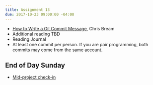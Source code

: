 ```yaml
---
title: Assignment 13
due: 2017-10-23 09:00:00 -04:00
---
```


* [How to Write a Git Commit Message](https://chris.beams.io/posts/git-commit/), Chris Bream
* Additional reading TBD
* Reading Journal
* At least one commit per person. If you are pair programming, both commits may come from the same account.

## End of Day Sunday
* [Mid-project check-in](http://localhost:4000/assignments/mini-project-4-interactive-visualization.html#mid-project-check-in)
